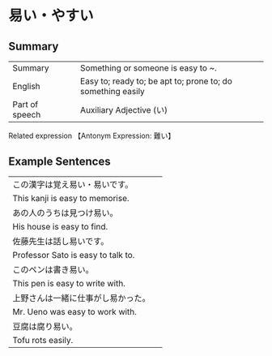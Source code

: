 # 易い・やすい

## Summary

<table><tr>   <td>Summary<td>   <td>Something or someone is easy to ~.</td><tr><tr>   <td>English<td>   <td>Easy to; ready to; be apt to; prone to; do something easily</td><tr><tr>   <td>Part of speech<td>   <td>Auxiliary Adjective (い)</td><tr></table><tr>   <td>Related expression<td>   <td>【Antonym Expression: 難い】</td><tr></table></table>

## Example Sentences

<table><tr><td>この漢字は覚え易い・易いです。<td><tr><tr><td>This kanji is easy to memorise.<td><tr><tr><td>あの人のうちは見つけ易い。<td><tr><tr><td>His house is easy to find.<td><tr><tr><td>佐藤先生は話し易いです。<td><tr><tr><td>Professor Sato is easy to talk to.<td><tr><tr><td>このペンは書き易い。<td><tr><tr><td>This pen is easy to write with.<td><tr><tr><td>上野さんは一緒に仕事がし易かった。<td><tr><tr><td>Mr. Ueno was easy to work with.<td><tr><tr><td>豆腐は腐り易い。<td><tr><tr><td>Tofu rots easily.<td><tr></table>

